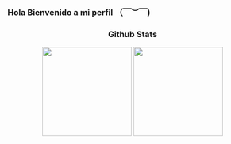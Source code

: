 ### Hola Bienvenido a mi perfil （￣︶￣)　


<div align="center"> 
  <h3> Github Stats</h3>
  <img height="180em" src="https://github-readme-stats.vercel.app/api?username=ZeroRyper&show_icons=true&theme=tokyonight"/>
  <img height="180em" src="https://github-readme-stats.vercel.app/api/top-langs/?username=anuraghazra&layout=compact&theme=tokyonight"/> 
</div>


